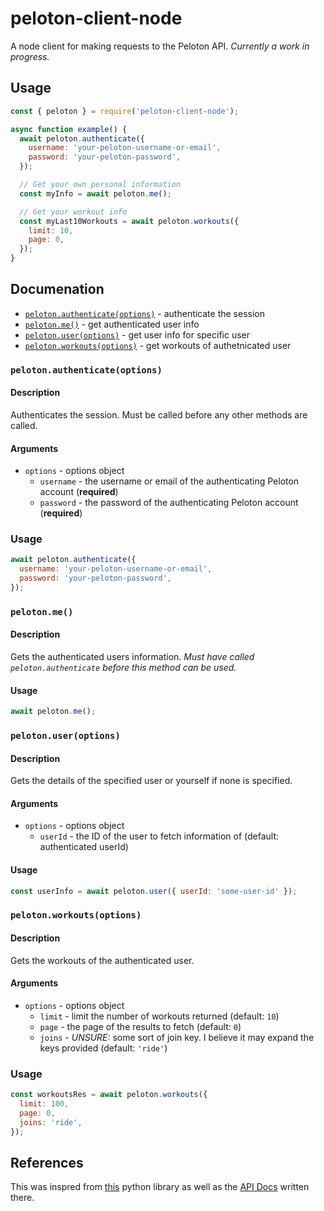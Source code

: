 # peloton-client-node

A node client for making requests to the Peloton API. _Currently a work in progress._

## Usage

```js
const { peloton } = require('peloton-client-node');

async function example() {
  await peloton.authenticate({
    username: 'your-peloton-username-or-email',
    password: 'your-peloton-password',
  });

  // Get your own personal information
  const myInfo = await peloton.me();

  // Get your workout info
  const myLast10Workouts = await peloton.workouts({
    limit: 10,
    page: 0,
  });
}
```

## Documenation

- [`peloton.authenticate(options)`](#pelotonauthenticateoptions) - authenticate the session
- [`peloton.me()`](#pelotonme) - get authenticated user info
- [`peloton.user(options)`](#pelotonuseroptions) - get user info for specific user
- [`peloton.workouts(options)`](#pelotonworkoutoptions) - get workouts of authetnicated user

### `peloton.authenticate(options)`

#### Description
Authenticates the session. Must be called before any other methods are called.

#### Arguments
- `options` - options object
  - `username` - the username or email of the authenticating Peloton account (**required**)
  - `password` - the password of the authenticating Peloton account (**required**)

### Usage
```js
await peloton.authenticate({
  username: 'your-peloton-username-or-email',
  password: 'your-peloton-password',
});
```

### `peloton.me()`

#### Description
Gets the authenticated users information. 
_Must have called `peloton.authenticate` before this method can be used._

#### Usage
```js
await peloton.me();
```

### `peloton.user(options)`

#### Description
Gets the details of the specified user or yourself if none is specified.

#### Arguments
- `options` - options object
  - `userId` - the ID of the user to fetch information of (default: authenticated userId)

#### Usage
```js
const userInfo = await peloton.user({ userId: 'some-user-id' });
```

### `peloton.workouts(options)`

#### Description
Gets the workouts of the authenticated user.

#### Arguments
- `options` - options object
  - `limit` - limit the number of workouts returned (default: `10`)
  - `page` - the page of the results to fetch (default: `0`)
  - `joins` - _UNSURE:_ some sort of join key. I believe it may expand the keys provided (default: `'ride'`)

### Usage
```js
const workoutsRes = await peloton.workouts({
  limit: 100,
  page: 0,
  joins: 'ride',
});
```

## References

This was inspred from [this](https://github.com/geudrik/peloton-client-library) python library as well as the [API Docs](https://github.com/geudrik/peloton-client-library/blob/master/API_DOCS.md) written there.
